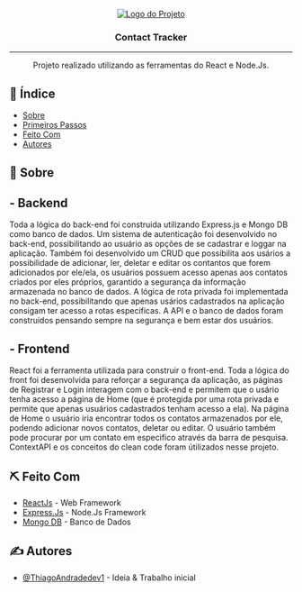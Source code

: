 <p align="center">
  <a href="" rel="noopener">
 <img src="https://user-images.githubusercontent.com/63686057/108630676-b482c800-7444-11eb-91c3-e62efda144f1.png" alt="Logo do Projeto"></a>
</p>

<h3 align="center">Contact Tracker</h3>

---

<p align="center"> Projeto realizado utilizando as ferramentas do React e Node.Js.
    <br> 
</p>


## 📝 Índice

- [Sobre](#sobre)
- [Primeiros Passos](#primeiros_passos)
- [Feito Com](#feito_com)
- [Autores](#autores)

## 🧐 Sobre <a name = "sobre"></a>

## - Backend

Toda a lógica do back-end foi construida utilizando Express.js e Mongo DB como banco de dados. Um sistema de autenticação foi desenvolvido no back-end, possibilitando ao usuário as opções de se cadastrar e loggar na aplicação. Também foi desenvolvido um CRUD que possibilita aos usários a possibilidade de adicionar, ler, deletar e editar os contantos que forem adicionados por ele/ela, os usuários possuem acesso apenas aos contatos criados por eles próprios, garantido a segurança da informação armazenada no banco de dados. A lógica de rota privada foi implementada no back-end, possibilitando que apenas usários cadastrados na aplicação consigam ter acesso a rotas especificas. A API e o banco de dados foram construidos pensando sempre na segurança e bem estar dos usuários. 

## - Frontend

React foi a ferramenta utilizada para construir o front-end. Toda a lógica do front foi desenvolvida para reforçar a segurança da aplicação, as páginas de Registrar e Login interagem com o back-end e permitem que o usário tenha acesso a página de Home (que é protegida por uma rota privada e permite que apenas usuários cadastrados tenham acesso a ela). Na página de Home o usuário iria encontrar todos os contatos armazenados por ele, podendo adicionar novos contatos, deletar ou editar. O usuário também pode procurar por um contato em especifico através da barra de pesquisa. ContextAPI e os conceitos do clean code foram útilizados nesse projeto.


## ⛏️ Feito Com <a name = "feito_com"></a>

- [ReactJs](https://reactjs.org) - Web Framework
- [Express.Js](https://expressjs.com/pt-br/) - Node.Js Framework
- [Mongo DB](https://www.mongodb.com/) - Banco de Dados

## ✍️ Autores <a name = "autores"></a>

- [@ThiagoAndradedev1](https://www.linkedin.com/in/thiago-andrade-8423ab1b8/) - Ideia & Trabalho inicial
